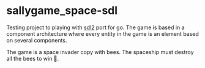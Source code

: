 # sallygame_space-sdl

Testing project to playing with [sdl2](https://github.com/veandco/go-sdl2) port for go. The game is based in a component architecture where every entity in the game is an element based on several components.

The game is a space invader copy with bees. The spaceship must destroy all the bees to win 🙂.

